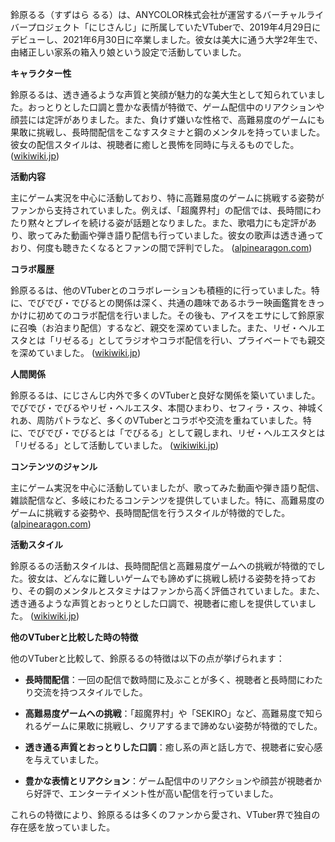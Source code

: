 鈴原るる（すずはら るる）は、ANYCOLOR株式会社が運営するバーチャルライバープロジェクト「にじさんじ」に所属していたVTuberで、2019年4月29日にデビューし、2021年6月30日に卒業しました。彼女は美大に通う大学2年生で、由緒正しい家系の箱入り娘という設定で活動していました。

**キャラクター性**

鈴原るるは、透き通るような声質と笑顔が魅力的な美大生として知られていました。おっとりとした口調と豊かな表情が特徴で、ゲーム配信中のリアクションや顔芸には定評がありました。また、負けず嫌いな性格で、高難易度のゲームにも果敢に挑戦し、長時間配信をこなすスタミナと鋼のメンタルを持っていました。彼女の配信スタイルは、視聴者に癒しと畏怖を同時に与えるものでした。 ([wikiwiki.jp](https://wikiwiki.jp/nijisanji/%E9%88%B4%E5%8E%9F%E3%82%8B%E3%82%8B?utm_source=openai))

**活動内容**

主にゲーム実況を中心に活動しており、特に高難易度のゲームに挑戦する姿勢がファンから支持されていました。例えば、「超魔界村」の配信では、長時間にわたり黙々とプレイを続ける姿が話題となりました。また、歌唱力にも定評があり、歌ってみた動画や弾き語り配信も行っていました。彼女の歌声は透き通っており、何度も聴きたくなるとファンの間で評判でした。 ([alpinearagon.com](https://alpinearagon.com/suzuhararuru/?utm_source=openai))

**コラボ履歴**

鈴原るるは、他のVTuberとのコラボレーションも積極的に行っていました。特に、でびでび・でびるとの関係は深く、共通の趣味であるホラー映画鑑賞をきっかけに初めてのコラボ配信を行いました。その後も、アイスをエサにして鈴原家に召喚（お泊まり配信）するなど、親交を深めていました。また、リゼ・ヘルエスタとは「リゼるる」としてラジオやコラボ配信を行い、プライベートでも親交を深めていました。 ([wikiwiki.jp](https://wikiwiki.jp/nijisanji/%E9%88%B4%E5%8E%9F%E3%82%8B%E3%82%8B?utm_source=openai))

**人間関係**

鈴原るるは、にじさんじ内外で多くのVTuberと良好な関係を築いていました。でびでび・でびるやリゼ・ヘルエスタ、本間ひまわり、セフィラ・スゥ、神城くれあ、周防パトラなど、多くのVTuberとコラボや交流を重ねていました。特に、でびでび・でびるとは「でびるる」として親しまれ、リゼ・ヘルエスタとは「リゼるる」として活動していました。 ([wikiwiki.jp](https://wikiwiki.jp/nijisanji/%E9%88%B4%E5%8E%9F%E3%82%8B%E3%82%8B?utm_source=openai))

**コンテンツのジャンル**

主にゲーム実況を中心に活動していましたが、歌ってみた動画や弾き語り配信、雑談配信など、多岐にわたるコンテンツを提供していました。特に、高難易度のゲームに挑戦する姿勢や、長時間配信を行うスタイルが特徴的でした。 ([alpinearagon.com](https://alpinearagon.com/suzuhararuru/?utm_source=openai))

**活動スタイル**

鈴原るるの活動スタイルは、長時間配信と高難易度ゲームへの挑戦が特徴的でした。彼女は、どんなに難しいゲームでも諦めずに挑戦し続ける姿勢を持っており、その鋼のメンタルとスタミナはファンから高く評価されていました。また、透き通るような声質とおっとりとした口調で、視聴者に癒しを提供していました。 ([wikiwiki.jp](https://wikiwiki.jp/nijisanji/%E9%88%B4%E5%8E%9F%E3%82%8B%E3%82%8B?utm_source=openai))

**他のVTuberと比較した時の特徴**

他のVTuberと比較して、鈴原るるの特徴は以下の点が挙げられます：

- **長時間配信**：一回の配信で数時間に及ぶことが多く、視聴者と長時間にわたり交流を持つスタイルでした。

- **高難易度ゲームへの挑戦**：「超魔界村」や「SEKIRO」など、高難易度で知られるゲームに果敢に挑戦し、クリアするまで諦めない姿勢が特徴的でした。

- **透き通る声質とおっとりした口調**：癒し系の声と話し方で、視聴者に安心感を与えていました。

- **豊かな表情とリアクション**：ゲーム配信中のリアクションや顔芸が視聴者から好評で、エンターテイメント性が高い配信を行っていました。

これらの特徴により、鈴原るるは多くのファンから愛され、VTuber界で独自の存在感を放っていました。 
